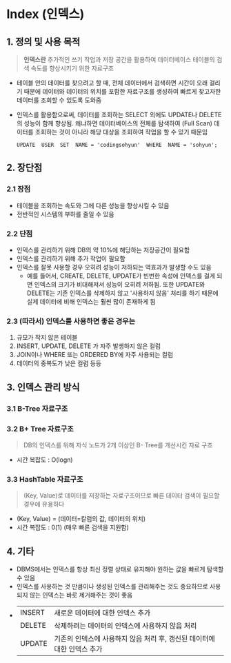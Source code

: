 # Index (인덱스)

## 1. 정의 및 사용 목적

> **인덱스란** 추가적인 쓰기 작업과 저장 공간을 활용하여 데이터베이스 테이블의 검색 속도를 향상시키기 위한 자료구조

- 테이블 안의 데이터를 찾으려고 할 때, 전체 데이터에서 검색하면 시간이 오래 걸리기 때문에 데이터와 데이터의 위치를 포함한 자료구조를 생성하여 빠르게 찾고자한 데이터를 조회할 수 있도록 도와줌

- 인덱스를 활용함으로써, 데이터를 조회하는 SELECT 외에도 UPDATE나 DELETE의 성능이 함께 향상됨. 왜냐하면 데이터베이스의 전체를 탐색하여 (Full Scan) 데이터를 조회하는 것이 아니라 해당 대상을 조회하여 작업을 할 수 있기 때문임

      UPDATE  USER  SET  NAME = 'codingsohyun'  WHERE  NAME = 'sohyun';

## 2. 장단점

### 2.1 장점

- 테이블을 조회하는 속도와 그에 다른 성능을 향상시킬 수 있음
- 전반적인 시스템의 부하를 줄일 수 있음

### 2.2 단점

- 인덱스를 관리하기 위해 DB의 약 10%에 해당하는 저장공간이 필요함
- 인덱스를 관리하기 위해 추가 작업이 필요함
- 인덱스를 잘못 사용할 경우 오히려 성능이 저하되는 역효과가 발생할 수도 있음
  - 예를 들어서, CREATE, DELETE, UPDATE가 빈번한 속성에 인덱스를 걸게 되면 인덱스의 크기가 비대해져서 성능이 오히려 저하됨. 또한 UPDATE와 DELETE는 기존 인덱스를 삭제하지 않고 '사용하지 않음' 처리를 하기 때문에 실제 데이터에 비해 인덱스는 훨씬 많이 존재하게 됨

### 2.3 (따라서) 인덱스를 사용하면 좋은 경우는

1. 규모가 작지 않은 테이블
2. INSERT, UPDATE, DELETE 가 자주 발생하지 않은 컬럼
3. JOIN이나 WHERE 또는 ORDERED BY에 자주 사용되는 컬럼
4. 데이터의 중복도가 낮은 컬럼 등등

## 3. 인덱스 관리 방식

### 3.1 B-Tree 자료구조

### 3.2 B+ Tree 자료구조

> DB의 인덱스를 위해 자식 노드가 2개 이상인 B- Tree를 개선시킨 자료 구조

- 시간 복잡도 : O(logn)

### 3.3 HashTable 자료구조

> (Key, Value)로 데이터를 저장하는 자료구조이므로 빠른 데이터 검색이 필요할 경우에 유용하다

- (Key, Value) = (데이터=칼럼의 값, 데이터의 위치)
- 시간 복잡도 : 0(1) (매우 빠른 검색을 지원함)

## 4. 기타

- DBMS에서는 인덱스를 항상 최신 정렬 상태로 유지해야 원하는 값을 빠르게 탐색할 수 있음
- 인덱스를 사용하는 것 만큼이나 생성된 인덱스를 관리해주는 것도 중요하므로 사용되지 않는 인덱스는 바로 제거해주는 것이 좋음
- |        |                                                                         |
  | ------ | ----------------------------------------------------------------------- |
  | INSERT | 새로운 데이터에 대한 인덱스 추가                                        |
  | DELETE | 삭제하려는 데이터의 인덱스에 사용하지 않음 처리                         |
  | UPDATE | 기존의 인덱스에 사용하지 않음 처리 후, 갱신된 데이터에 대한 인덱스 추가 |

